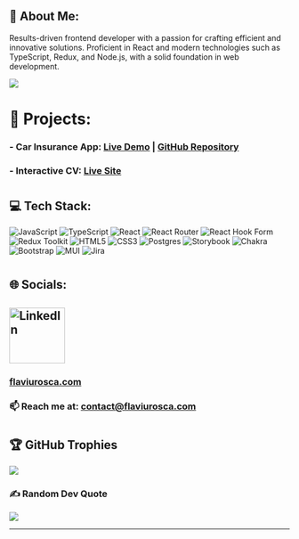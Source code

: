 ## 💫 About Me:
Results-driven frontend developer with a passion for crafting efficient and innovative solutions. Proficient in React and modern technologies such as TypeScript, Redux, and Node.js, with a solid foundation in web development.

![](https://komarev.com/ghpvc/?username=flaviurosca)


#
# 🚀 Projects:
###  - **Car Insurance App**: [Live Demo](https://insurance.flaviurosca.com) | [GitHub Repository](https://github.com/flaviurosca/car-insurance-app)
###  - **Interactive CV**: [Live Site](https://flaviurosca.com)
#

## 💻 Tech Stack:
![JavaScript](https://img.shields.io/badge/javascript-%23323330.svg?style=for-the-badge&logo=javascript&logoColor=%23F7DF1E) ![TypeScript](https://img.shields.io/badge/typescript-%23007ACC.svg?style=for-the-badge&logo=typescript&logoColor=white) ![React](https://img.shields.io/badge/react-%2320232a.svg?style=for-the-badge&logo=react&logoColor=%2361DAFB) ![React Router](https://img.shields.io/badge/React_Router-CA4245?style=for-the-badge&logo=react-router&logoColor=white) ![React Hook Form](https://img.shields.io/badge/React%20Hook%20Form-%23EC5990.svg?style=for-the-badge&logo=reacthookform&logoColor=white) ![Redux Toolkit](https://img.shields.io/badge/-Redux-764ABC?style=for-the-badge&logo=redux&logoColor=white) ![HTML5](https://img.shields.io/badge/html5-%23E34F26.svg?style=for-the-badge&logo=html5&logoColor=white) ![CSS3](https://img.shields.io/badge/css3-%231572B6.svg?style=for-the-badge&logo=css3&logoColor=white) ![Postgres](https://img.shields.io/badge/postgres-%23316192.svg?style=for-the-badge&logo=postgresql&logoColor=white) ![Storybook](https://img.shields.io/badge/-Storybook-FF4785?style=for-the-badge&logo=storybook&logoColor=white) ![Chakra](https://img.shields.io/badge/chakra-%234ED1C5.svg?style=for-the-badge&logo=chakraui&logoColor=white) ![Bootstrap](https://img.shields.io/badge/bootstrap-%238511FA.svg?style=for-the-badge&logo=bootstrap&logoColor=white) ![MUI](https://img.shields.io/badge/MUI-%230081CB.svg?style=for-the-badge&logo=mui&logoColor=white) ![Jira](https://img.shields.io/badge/jira-%230A0FFF.svg?style=for-the-badge&logo=jira&logoColor=white)

#
#
## 🌐 Socials:
<!-- ## [![LinkedIn](https://img.shields.io/badge/LinkedIn-%230077B5.svg?logo=linkedin&logoColor=white)](https://linkedin.com/in/flaviu-rosca-34570819a) -->
## [<img src="https://img.shields.io/badge/LinkedIn-%230077B5.svg?logo=linkedin&logoColor=white" alt="LinkedIn" width="100" />](https://linkedin.com/in/flaviu-rosca-34570819a)


### [flaviurosca.com](https://flaviurosca.com/)

### 📫 Reach me at: **contact@flaviurosca.com**
#
#
## 🏆 GitHub Trophies
![](https://github-profile-trophy.vercel.app/?username=flaviurosca&theme=onedark&no-frame=false&no-bg=true&margin-w=4)

### ✍️ Random Dev Quote
![](https://quotes-github-readme.vercel.app/api?type=horizontal&theme=gruvbox)

---
